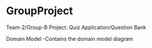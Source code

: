 # GroupProject
Team-2/Group-B Project: Quiz Application/Question Bank

Domain Model
	-Contains the domain model diagram
	
